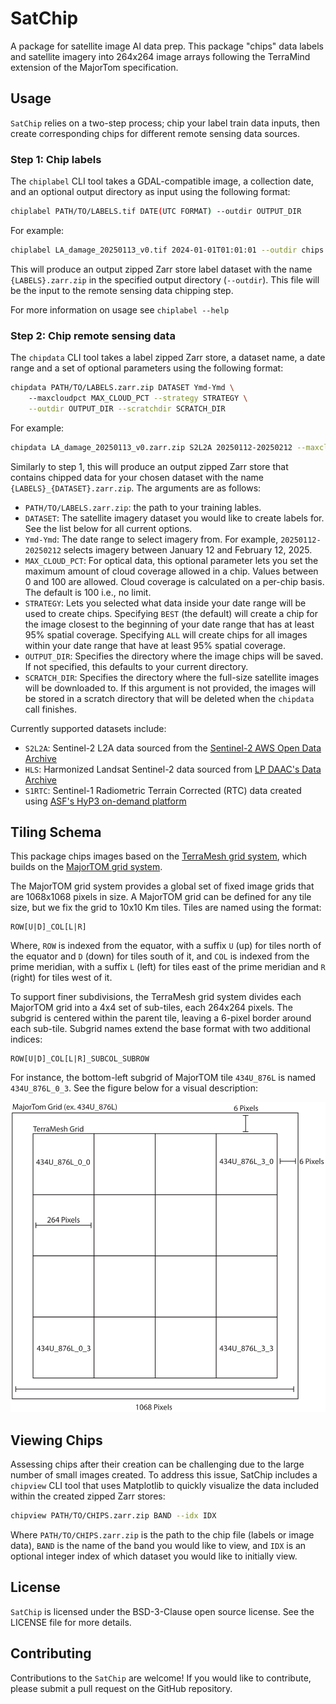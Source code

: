 # SatChip

A package for satellite image AI data prep. This package "chips" data labels and satellite imagery into 264x264 image arrays following the TerraMind extension of the MajorTom specification.

## Usage
`SatChip` relies on a two-step process; chip your label train data inputs, then create corresponding chips for different remote sensing data sources.

### Step 1: Chip labels
The `chiplabel` CLI tool takes a GDAL-compatible image, a collection date, and an optional output directory as input using the following format:

```bash
chiplabel PATH/TO/LABELS.tif DATE(UTC FORMAT) --outdir OUTPUT_DIR
```
For example:
```bash
chiplabel LA_damage_20250113_v0.tif 2024-01-01T01:01:01 --outdir chips
```
This will produce an output zipped Zarr store label dataset with the name `{LABELS}.zarr.zip` in the specified output directory (`--outdir`). This file will be the input to the remote sensing data chipping step.

For more information on usage see `chiplabel --help`

### Step 2: Chip remote sensing data
The `chipdata` CLI tool takes a label zipped Zarr store, a dataset name, a date range and a set of optional parameters using the following format:
```bash
chipdata PATH/TO/LABELS.zarr.zip DATASET Ymd-Ymd \ 
    --maxcloudpct MAX_CLOUD_PCT --strategy STRATEGY \
    --outdir OUTPUT_DIR --scratchdir SCRATCH_DIR
```
For example:
```bash
chipdata LA_damage_20250113_v0.zarr.zip S2L2A 20250112-20250212 --maxcloudpct 20 --outdir chips --scratchdir images
```
Similarly to step 1, this will produce an output zipped Zarr store that contains chipped data for your chosen dataset with the name `{LABELS}_{DATASET}.zarr.zip`. The arguments are as follows:
- `PATH/TO/LABELS.zarr.zip`: the path to your training lables.
- `DATASET`: The satellite imagery dataset you would like to create labels for. See the list below for all current options.
- `Ymd-Ymd`: The date range to select imagery from. For example, `20250112-20250212` selects imagery between January 12 and February 12, 2025.
- `MAX_CLOUD_PCT`: For optical data, this optional parameter lets you set the maximum amount of cloud coverage allowed in a chip. Values between 0 and 100 are allowed. Cloud coverage is calculated on a per-chip basis. The default is 100 i.e., no limit.
- `STRATEGY`: Lets you selected what data inside your date range will be used to create chips. Specifying `BEST` (the default) will create a chip for the image closest to the beginning of your date range that has at least 95% spatial coverage. Specifying `ALL` will create chips for all images within your date range that have at least 95% spatial coverage.
- `OUTPUT_DIR`: Specifies the directory where the image chips will be saved. If not specified, this defaults to your current directory.
- `SCRATCH_DIR`: Specifies the directory where the full-size satellite images will be downloaded to. If this argument is not provided, the images will be stored in a scratch directory that will be deleted when the `chipdata` call finishes.

Currently supported datasets include:
- `S2L2A`: Sentinel-2 L2A data sourced from the [Sentinel-2 AWS Open Data Archive](https://registry.opendata.aws/sentinel-2/)
- `HLS`: Harmonized Landsat Sentinel-2 data sourced from [LP DAAC's Data Archive](https://www.earthdata.nasa.gov/data/projects/hls)
- `S1RTC`: Sentinel-1 Radiometric Terrain Corrected (RTC) data created using [ASF's HyP3 on-demand platform](https://hyp3-docs.asf.alaska.edu/guides/rtc_product_guide/)

## Tiling Schema

This package chips images based on the [TerraMesh grid system](https://huggingface.co/datasets/ibm-esa-geospatial/TerraMesh), which builds on the [MajorTOM grid system](https://github.com/ESA-PhiLab/Major-TOM).

The MajorTOM grid system provides a global set of fixed image grids that are 1068x1068 pixels in size. A MajorTOM grid can be defined for any tile size, but we fix the grid to 10x10 Km tiles. Tiles are named using the format:
```
ROW[U|D]_COL[L|R]
```
Where, `ROW` is indexed from the equator, with a suffix `U` (up) for tiles north of the equator and `D` (down) for tiles south of it, and `COL` is indexed from the prime meridian, with a suffix `L` (left) for tiles east of the prime meridian and `R` (right) for tiles west of it.

To support finer subdivisions, the TerraMesh grid system divides each MajorTOM grid into a 4x4 set of sub-tiles, each 264x264 pixels. The subgrid is centered within the parent tile, leaving a 6-pixel border around each sub-tile. Subgrid names extend the base format with two additional indices:
```
ROW[U|D]_COL[L|R]_SUBCOL_SUBROW
```
For instance, the bottom-left subgrid of MajorTOM tile `434U_876L` is named `434U_876L_0_3`. See the figure below for a visual description:

![TerraMesh tiling schema](assets/satchip_schema.svg)

## Viewing Chips
Assessing chips after their creation can be challenging due to the large number of small images created. To address this issue, SatChip includes a `chipview` CLI tool that uses Matplotlib to quickly visualize the data included within the created zipped Zarr stores:
```bash
chipview PATH/TO/CHIPS.zarr.zip BAND --idx IDX
```
Where `PATH/TO/CHIPS.zarr.zip` is the path to the chip file (labels or image data), `BAND` is the name of the band you would like to view, and `IDX` is an optional integer index of which dataset you would like to initially view.

## License
`SatChip` is licensed under the BSD-3-Clause open source license. See the LICENSE file for more details.

## Contributing
Contributions to the `SatChip` are welcome! If you would like to contribute, please submit a pull request on the GitHub repository.
